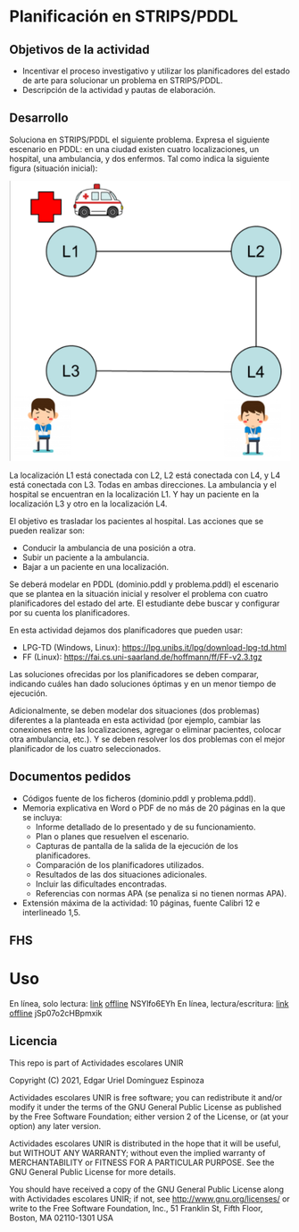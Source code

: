 # Planificación en STRIPS/PDDL

## Objetivos de la actividad

- Incentivar el proceso investigativo y utilizar los planificadores del estado de arte para solucionar un problema en STRIPS/PDDL.
- Descripción de la actividad y pautas de elaboración.

## Desarrollo
Soluciona en STRIPS/PDDL el siguiente problema. Expresa el siguiente escenario en PDDL: en una ciudad existen cuatro localizaciones, un hospital, una ambulancia, y dos enfermos. Tal como indica la siguiente figura (situación inicial):

![problema](./im/problem.png "problema")

La localización L1 está conectada con L2, L2 está conectada con L4, y L4 está conectada con L3. Todas en ambas direcciones. La ambulancia y el hospital se encuentran en la localización L1. Y hay un paciente en la localización L3 y otro en la localización L4.

El objetivo es trasladar los pacientes al hospital. Las acciones que se pueden realizar son:

- Conducir la ambulancia de una posición a otra.
- Subir un paciente a la ambulancia.
- Bajar a un paciente en una localización.

Se deberá modelar en PDDL (dominio.pddl y problema.pddl) el escenario que se plantea en la situación inicial y resolver el problema con cuatro planificadores del estado del arte. El estudiante debe buscar y configurar por su cuenta los planificadores.

En esta actividad dejamos dos planificadores que pueden usar: 

- LPG-TD (Windows, Linux): https://lpg.unibs.it/lpg/download-lpg-td.html 
- FF (Linux): https://fai.cs.uni-saarland.de/hoffmann/ff/FF-v2.3.tgz 

Las soluciones ofrecidas por los planificadores se deben comparar, indicando cuáles han dado soluciones óptimas y en un menor tiempo de ejecución.

Adicionalmente, se deben modelar dos situaciones (dos problemas) diferentes a la planteada en esta actividad (por ejemplo, cambiar las conexiones entre las localizaciones, agregar o eliminar pacientes, colocar otra ambulancia, etc.). Y se deben resolver los dos problemas con el mejor planificador de los cuatro seleccionados.

## Documentos pedidos

- Códigos fuente de los ficheros (dominio.pddl y problema.pddl).
- Memoria explicativa en Word o PDF de no más de 20 páginas en la que se incluya:
  + Informe detallado de lo presentado y de su funcionamiento.
  + Plan o planes que resuelven el escenario.
  + Capturas de pantalla de la salida de la ejecución de los planificadores.
  + Comparación de los planificadores utilizados.
  + Resultados de las dos situaciones adicionales.
  + Incluir las dificultades encontradas.
  + Referencias con normas APA (se penaliza si no tienen normas APA).
- Extensión máxima de la actividad: 10 páginas, fuente Calibri 12 e interlineado 1,5.

## FHS


# Uso

En línea, solo lectura:	[link](http://editor.planning.domains/#read_session=NSYlfo6EYh)   [offline](vscode://jan-dolejsi.pddl/planning.domains/session/NSYlfo6EYh)   NSYlfo6EYh
En línea, lectura/escritura:	[link](http://editor.planning.domains/#edit_session=jSp07o2cHBpmxik)   [offline](vscode://jan-dolejsi.pddl/planning.domains/session/edit/jSp07o2cHBpmxik)   jSp07o2cHBpmxik


## Licencia

This repo is part of Actividades escolares UNIR

Copyright (C) 2021, Edgar Uriel Domínguez Espinoza

Actividades escolares UNIR is free software; you can redistribute it and/or modify it under the terms of the GNU General Public License as published by the Free Software Foundation; either version 2 of the License, or (at your option) any later version.

Actividades escolares UNIR is distributed in the hope that it will be useful, but WITHOUT ANY WARRANTY; without even the implied warranty of MERCHANTABILITY or FITNESS FOR A PARTICULAR PURPOSE.  See the GNU General Public License for more details.

You should have received a copy of the GNU General Public License along with Actividades escolares UNIR; if not, see <http://www.gnu.org/licenses/> or write to the Free Software Foundation, Inc., 51 Franklin St, Fifth Floor, Boston, MA 02110-1301 USA

